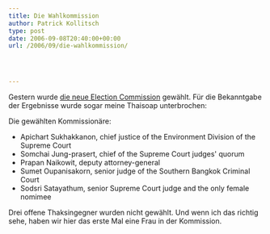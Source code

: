 ```yaml
---
title: Die Wahlkommission
author: Patrick Kollitsch
type: post
date: 2006-09-08T20:40:00+00:00
url: /2006/09/die-wahlkommission/




---
```

Gestern wurde [die neue Election Commission][1] gewählt. Für die Bekanntgabe der Ergebnisse wurde sogar meine Thaisoap unterbrochen:

Die gewählten Kommissionäre:

  * Apichart Sukhakkanon, chief justice of the Environment Division of the Supreme Court
  * Somchai Jung-prasert, chief of the Supreme Court judges' quorum
  * Prapan Naikowit, deputy attorney-general
  * Sumet Oupanisakorn, senior judge of the Southern Bangkok Criminal Court
  * Sodsri Satayathum, senior Supreme Court judge and the only female nomimee

Drei offene Thaksingegner wurden nicht gewählt. Und wenn ich das richtig sehe, haben wir hier das erste Mal eine Frau in der Kommission.

 [1]: http://www.nationmultimedia.com/breakingnews/read.php?newsid=30013161
